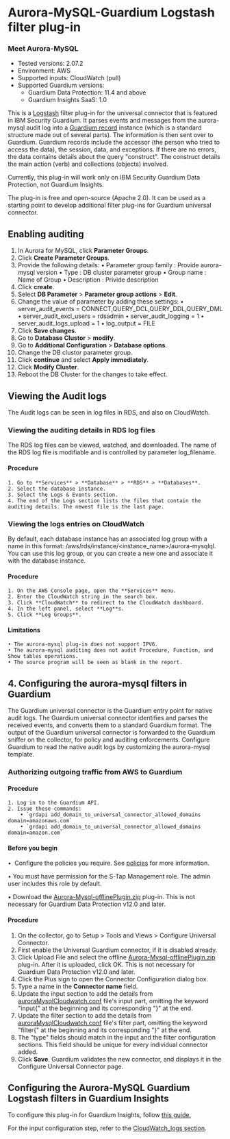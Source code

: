 # Aurora-MySQL-Guardium Logstash filter plug-in

### Meet Aurora-MySQL
* Tested versions: 2.07.2
* Environment: AWS
* Supported inputs: CloudWatch (pull)
* Supported Guardium versions:
  * Guardium Data Protection: 11.4 and above
  * Guardium Insights SaaS: 1.0

This is a [Logstash](https://github.com/elastic/logstash) filter plug-in for the universal connector that is featured in IBM Security Guardium. It parses events and messages from the aurora-mysql audit log into a [Guardium record](https://github.com/IBM/universal-connectors/blob/main/common/src/main/java/com/ibm/guardium/universalconnector/commons/structures/Record.java) instance (which is a standard structure made out of several parts). The information is then sent over to Guardium. Guardium records include the accessor (the person who tried to access the data), the session, data, and exceptions. If there are no errors, the data contains details about the query "construct". The construct details the main action (verb) and collections (objects) involved.

Currently, this plug-in will work only on IBM Security Guardium Data Protection, not Guardium Insights.

The plug-in is free and open-source (Apache 2.0). It can be used as a starting point to develop additional filter plug-ins for Guardium universal connector.


## Enabling auditing

1. In Aurora for MySQL, click **Parameter Groups**.
2. Click **Create Parameter Groups**.
3. Provide the following details:
		• Parameter group family : Provide aurora-mysql version
		• Type : DB cluster parameter group
		• Group name : Name of Group
		• Description : Privide description
4. Click **create**.
5. Select **DB Parameter** > **Parameter group actions** > **Edit**.
6. Change the value of parameter by adding these settings:
		• server_audit_events = CONNECT,QUERY_DCL,QUERY_DDL,QUERY_DML	
		• server_audit_excl_users =	rdsadmin
		• server_audit_logging	= 1
		• server_audit_logs_upload	= 1
		• log_output = FILE
7. Click **Save changes**.
8. Go to **Database Clustor** > **modify**.
9. Go to **Additional Configuration** > **Database options**.
10. Change the DB clustor parameter group.
11. Click **continue** and select **Apply immediately**.
12. Click **Modify Cluster**.
13. Reboot the DB Cluster for the changes to take effect.
		
## Viewing the Audit logs

The Audit logs can be seen in log files in RDS, and also on CloudWatch.
	
### Viewing the auditing details in RDS log files

The RDS log files can be viewed, watched, and downloaded. The name of the RDS log file is modifiable and is controlled by parameter log_filename.

#### Procedure
	1. Go to **Services** > **Database** > **RDS** > **Databases**.
	2. Select the database instance.
	3. Select the Logs & Events section.
	4. The end of the Logs section lists the files that contain the auditing details. The newest file is the last page.

### Viewing the logs entries on CloudWatch

By default, each database instance has an associated log group with a name in this format: /aws/rds/instance/<instance_name>/aurora-mysqlql. You can use this log group, or you can create a new one and associate it with the database instance.

#### Procedure
	1. On the AWS Console page, open the **Services** menu.
	2. Enter the CloudWatch string in the search box.
	3. Click **CloudWatch** to redirect to the CloudWatch dashboard.
	4. In the left panel, select **Log**s.
	5. Click **Log Groups**.
	

#### Limitations
	• The aurora-mysql plug-in does not support IPV6.
	• The aurora-mysql auditing does not audit Procedure, Function, and Show tables operations.
	• The source program will be seen as blank in the report.

## 4. Configuring the aurora-mysql filters in Guardium

The Guardium universal connector is the Guardium entry point for native audit logs. The Guardium universal connector identifies and parses the received events, and converts them to a standard Guardium format. The output of the Guardium universal connector is forwarded to the Guardium sniffer on the collector, for policy and auditing enforcements. Configure Guardium to read the native audit logs by customizing the aurora-mysql template.

### Authorizing outgoing traffic from AWS to Guardium

#### Procedure
	1. Log in to the Guardium API.
	2. Issue these commands:
		• `grdapi add_domain_to_universal_connector_allowed_domains domain=amazonaws.com`
		• `grdapi add_domain_to_universal_connector_allowed_domains domain=amazon.com`

#### Before you begin

•  Configure the policies you require. See [policies](/docs/#policies) for more information.

• You must have permission for the S-Tap Management role. The admin user includes this role by default.
	

• Download the [Aurora-Mysql-offlinePlugin.zip](https://github.com/IBM/universal-connectors/raw/maing/filter-plugin/logstash-filter-aurora-mysql-guardium/AuroraMysqlOverCloudwatchPackage/AuroraMysql/Aurora-Mysql-offlinePlugin.zip) plug-in. This is not necessary for Guardium Data Protection v12.0 and later.

#### Procedure
1. On the collector, go to Setup > Tools and Views > Configure Universal Connector.
2. First enable the Universal Guardium connector, if it is disabled already.
3. Click Upload File and select the offline [Aurora-Mysql-offlinePlugin.zip](https://github.com/IBM/universal-connectors/raw/main/filter-plugin/logstash-filter-aurora-mysql-guardium/AuroraMysqlOverCloudwatchPackage/AuroraMysql/Aurora-Mysql-offlinePlugin.zip) plug-in. After it is uploaded, click OK. This is not necessary for Guardium Data Protection v12.0 and later.					 
4. Click the Plus sign to open the Connector Configuration dialog box.
5. Type a name in the **Connector name** field.
6. Update the input section to add the details from [auroraMysqlCloudwatch.conf](https://github.com/IBM/universal-connectors/raw/main/filter-plugin/logstash-filter-aurora-mysql-guardium/auroraMysqlCloudwatch.conf) file's input part, omitting the keyword "input{" at the beginning and its corresponding "}" at the end.
7. Update the filter section to add the details from [auroraMysqlCloudwatch.conf](https://github.com/IBM/universal-connectors/raw/main/filter-plugin/logstash-filter-aurora-mysql-guardium/auroraMysqlCloudwatch.conf)  file's filter part, omitting the keyword "filter{" at the beginning and its corresponding "}" at the end.
8. The "type" fields should match in the input and the filter configuration sections. This field should be unique for every individual connector added.
9. Click **Save**. Guardium validates the new connector, and displays it in the Configure Universal Connector page.

## Configuring the Aurora-MySQL Guardium Logstash filters in Guardium Insights

To configure this plug-in for Guardium Insights, follow [this guide.](/docs/Guardium%20Insights/3.2.x/UC_Configuration_GI.md)

For the input configuration step, refer to the [CloudWatch_logs section](/docs/Guardium%20Insights/3.2.x/UC_Configuration_GI.md#configuring-a-CloudWatch-input-plug-in).
